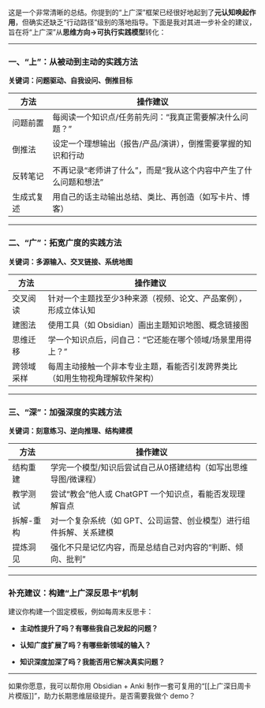 
这是一个非常清晰的总结。你提到的“上广深”框架已经很好地起到了**元认知唤起作用**，但确实还缺乏“行动路径”级别的落地指导。下面是我对其进一步补全的建议，旨在将“上广深”从**思维方向→可执行实践模型**转化：

---

### **一、“上”：从被动到主动的实践方法**

**关键词：问题驱动、自我设问、倒推目标**

|方法|操作建议|
|---|---|
|问题前置|每阅读一个知识点/任务前先问：“我真正需要解决什么问题？”|
|倒推法|设定一个理想输出（报告/产品/演讲），倒推需要掌握的知识和行动|
|反转笔记|不再记录“老师讲了什么”，而是“我从这个内容中产生了什么问题和想法”|
|生成式复述|用自己的话主动输出总结、类比、再创造（如写卡片、博客）|

---

### **二、“广”：拓宽广度的实践方法**

**关键词：多源输入、交叉链接、系统地图**

|方法|操作建议|
|---|---|
|交叉阅读|针对一个主题找至少3种来源（视频、论文、产品案例），形成立体认知|
|建图法|使用工具（如 Obsidian）画出主题知识地图、概念链接图|
|思维迁移|学一个知识点后，问自己：“它还能在哪个领域/场景里用得上？”|
|跨领域采样|每周主动接触一个非本专业主题，看能否引发跨界类比（如用生物视角理解软件架构）|

---

### **三、“深”：加强深度的实践方法**

**关键词：刻意练习、逆向推理、结构建模**

|方法|操作建议|
|---|---|
|结构重建|学完一个模型/知识后尝试自己从0搭建结构（如写出思维导图/微课程）|
|教学测试|尝试“教会”他人或 ChatGPT 一个知识点，看能否发现理解盲点|
|拆解-重构|对一个复杂系统（如 GPT、公司运营、创业模型）进行组件拆解、关系建模|
|提炼洞见|强化不只是记忆内容，而是总结自己对内容的“判断、倾向、批判”|

---

### **补充建议：构建“上广深反思卡”机制**

建议你构建一个固定模板，例如每周末反思卡：

- **主动性提升了吗？有哪些我自己发起的问题？**
    
- **认知广度扩展了吗？有哪些新领域的输入？**
    
- **知识深度加深了吗？我能否用它解决真实问题？**
    

---

如果你愿意，我可以帮你用 Obsidian + Anki 制作一套可复用的“[[上广深日周卡片模版]]”，助力长期思维层级提升。是否需要我做个 demo？

